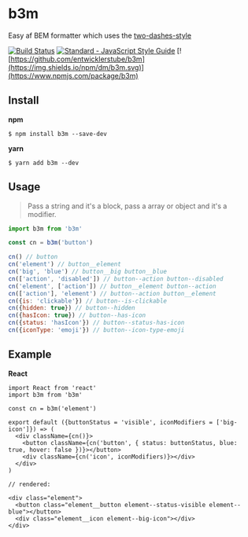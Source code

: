 # b3m
Easy af BEM formatter which uses the [two-dashes-style](https://en.bem.info/methodology/naming-convention/#two-dashes-style)

[![Build Status](https://travis-ci.org/entwicklerstube/b3m.svg?branch=master)](https://travis-ci.org/entwicklerstube/b3m)
[![Standard - JavaScript Style Guide](https://img.shields.io/badge/code%20style-standard-brightgreen.svg)](http://standardjs.com/)
[![https://github.com/entwicklerstube/b3m](https://img.shields.io/npm/dm/b3m.svg)](https://www.npmjs.com/package/b3m)


## Install
**npm**
```
$ npm install b3m --save-dev
```

**yarn**
```
$ yarn add b3m --dev
```

## Usage
> Pass a string and it's a block, pass a array or object and it's a modifier.

```js
import b3m from 'b3m'

const cn = b3m('button')

cn() // button
cn('element') // button__element
cn('big', 'blue') // button__big button__blue
cn(['action', 'disabled']) // button--action button--disabled
cn('element', ['action']) // button__element button--action
cn(['action'], 'element') // button--action button__element
cn({is: 'clickable'}) // button--is-clickable
cn({hidden: true}) // button--hidden
cn({hasIcon: true}) // button--has-icon
cn({status: 'hasIcon'}) // button--status-has-icon
cn({iconType: 'emoji'}) // button--icon-type-emoji
```


## Example
**React**
```
import React from 'react'
import b3m from 'b3m'

const cn = b3m('element')

export default ({buttonStatus = 'visible', iconModifiers = ['big-icon']}) => (
  <div className={cn()}>
    <button className={cn('button', { status: buttonStatus, blue: true, hover: false })}></button>
    <div className={cn('icon', iconModifiers)}></div>
  </div>  
)

// rendered:

<div class="element">
  <button class="element__button element--status-visible element--blue"></button>
  <div class="element__icon element--big-icon"></div>
</div>  

```
